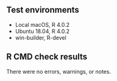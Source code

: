 ## Test environments

* Local macOS, R 4.0.2
* Ubuntu 18.04, R 4.0.2
* win-builder, R-devel

## R CMD check results

There were no errors, warnings, or notes.